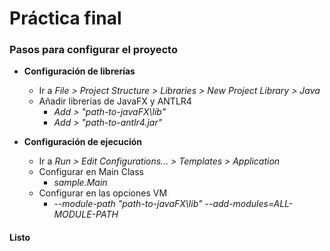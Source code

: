 # Práctica final

### Pasos para configurar el proyecto
- **Configuración de librerías**
  - Ir a *File > Project Structure > Libraries > New Project Library > Java*
  - Añadir librerías de JavaFX y ANTLR4
    - *Add > "path-to-javaFX\lib"*
    - *Add > "path-to-antlr4.jar"*

- **Configuración de ejecución**
  - Ir a *Run > Edit Configurations... > Templates > Application*
  - Configurar en Main Class 
    - *sample.Main*
  - Configurar en las opciones VM
    - *--module-path "path-to-javaFX\lib" --add-modules=ALL-MODULE-PATH*

#### Listo
